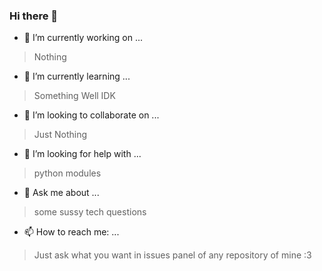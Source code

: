 ### Hi there 👋

<!--
**azlan-syed/azlan-syed** is a ✨ _special_ ✨ repository because its `README.md` (this file) appears on your GitHub profile.
-->
<!-- Here are some ideas to get you started: -->

- 🔭 I’m currently working on ... 
> Nothing
- 🌱 I’m currently learning ...
> Something Well IDK
- 👯 I’m looking to collaborate on ...
> Just Nothing
- 🤔 I’m looking for help with ...
> python modules
- 💬 Ask me about ...
> some sussy tech questions
- 📫 How to reach me: ... 
> Just ask what you want in issues panel of any repository of mine :3


